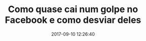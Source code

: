---
layout: post
title: "Como quase cai num golpe no Facebook e como desviar deles"
date: 2017-09-10 12:26:40
image: 'https://i.imgur.com/4rIgsin.png'
description: 摘要西瓜图片
category: 'life'
tags:
- life
- tips
twitter_text: 这是啥？
introduction: 封面介绍
---